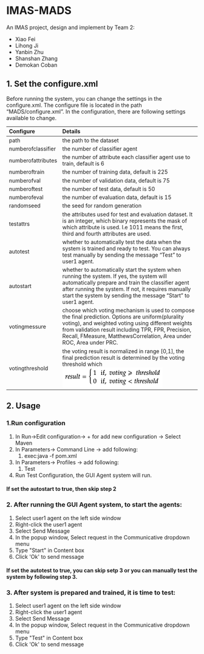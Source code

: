 # IMAS-MADS

An IMAS project, design and implement by Team 2:

- Xiao Fei
- Lihong Ji
- Yanbin Zhu
- Shanshan Zhang
- Demokan Coban

## 1. Set the configure.xml

Before running the system, you can change the settings in the configure.xml. The configure file is located in the path “MADS/configure.xml”. In the configuration, there are following settings available to change.

|Configure         | Details |
|:-                | :- |
|path              | the path to the dataset|
|numberofclassifier| the number of classifier agent|
|numberofattributes| the number of attribute each classifier agent use to train, default is 6|
|numberoftrain     | the number of training data, default is 225|   
|numberofval       | the number of validation data, default is 75|
|numberoftest      | the number of test data, default is 50|
|numberofeval      | the number of evaluation data, default is 15|
|randomseed        | the seed for random generation|
|testattrs         | the attributes used for test and evaluation dataset. It is an integer, which binary represents the mask of which attribute is used. I.e 1011 means the first, third and fourth attributes are used.
|autotest          | whether to automatically test the data when the system is trained and ready to test. You can always test manually by sending the message “Test” to user1 agent.
|autostart         | whether to automatically start the system when running the system. If yes, the system will automatically prepare and train the classifier agent after running the system. If not, it requires manually start the system by sending the message “Start” to user1 agent.
|votingmessure     | choose which voting mechanism is used to compose the final prediction. Options are uniform(plurality voting), and weighted voting using different weights from validation result including TPR, FPR, Precision, Recall, FMeasure,  MatthewsCorrelation, Area under ROC, Area under PRC.
|votingthreshold   | the voting result is normalized in range [0,1], the final prediction result is determined by the voting threshold which ![image info](./equaltation.png)


## 2. Usage

### 1.Run configuration
   1. In Run->Edit configuration-> + for add new configuration -> Select Maven
   2. In Parameters-> Command Line -> add following:
      1. exec:java -f pom.xml
   3. In Parameters-> Profiles -> add following: 
      1. Test
   4. Run Test Configuration, the GUI Agent system will run.

#### If set the autostart to true, then skip step 2
### 2. After running the GUI Agent system, to start the agents:
   1. Select user1 agent on the left side window
   2. Right-click the user1 agent
   3. Select Send Message
   4. In the popup window, Select request in the Communicative dropdown menu
   5. Type "Start" in Content box
   6. Click 'Ok' to send message

#### If set the autotest to true, you can skip setp 3 or you can manually test the system by following step 3.
### 3. After system is prepared and trained, it is time to test:
   1. Select user1 agent on the left side window
   2. Right-click the user1 agent
   3. Select Send Message
   4. In the popup window, Select request in the Communicative dropdown menu
   5. Type "Test" in Content box
   6. Click 'Ok' to send message